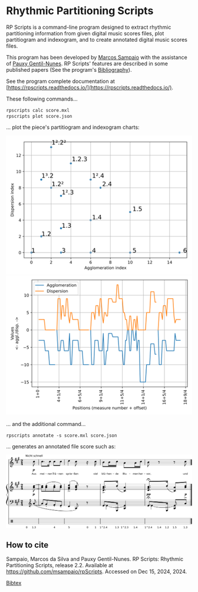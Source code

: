 # Rhythmic Partitioning Scripts

RP Scripts is a command-line program designed to extract rhythmic partitioning information from given digital music scores files, plot partitiogram and indexogram, and to create annotated digital music scores files.

This program has been developed by [Marcos Sampaio](https://marcos.sampaio.me) with the assistance of [Pauxy Gentil-Nunes](https://pauxy.net). RP Scripts' features are described in some published papers (See the program's [Bibliography](https://rpscripts.readthedocs.io/en/latest/bibliography.html)).

See the program complete documentation at [https://rpscripts.readthedocs.io/](https://rpscripts.readthedocs.io/).

These following commands...

    rpscripts calc score.mxl
    rpscripts plot score.json

... plot the piece's partitiogram and indexogram charts:

![](examples/schumann-opus48no2-simple-partitiogram.svg)
![](examples/schumann-opus48no2-simple-indexogram.svg)

... and the additional command...

    rpscripts annotate -s score.mxl score.json

... generates an annotated file score such as:

![](examples/schumann-opus48no2-annotated.svg)

## How to cite

Sampaio, Marcos da Silva and Pauxy Gentil-Nunes. RP Scripts: Rhythmic Partitioning Scripts, release 2.2. Available at https://github.com/msampaio/rpScripts. Accessed on Dec 15, 2024, 2024.

[Bibtex](bibtex.bib)